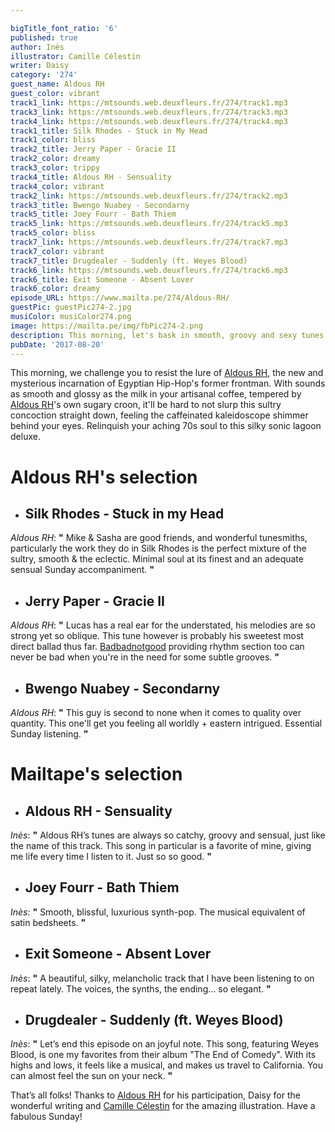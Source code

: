 ```yaml
---

bigTitle_font_ratio: '6'
published: true
author: Inès
illustrator: Camille Célestin
writer: Daisy
category: '274'
guest_name: Aldous RH
guest_color: vibrant
track1_link: https://mtsounds.web.deuxfleurs.fr/274/track1.mp3
track3_link: https://mtsounds.web.deuxfleurs.fr/274/track3.mp3
track4_link: https://mtsounds.web.deuxfleurs.fr/274/track4.mp3
track1_title: Silk Rhodes - Stuck in My Head
track1_color: bliss
track2_title: Jerry Paper - Gracie II
track2_color: dreamy
track3_color: trippy
track4_title: Aldous RH - Sensuality
track4_color: vibrant
track2_link: https://mtsounds.web.deuxfleurs.fr/274/track2.mp3
track3_title: Bwengo Nuabey - Secondarny
track5_title: Joey Fourr - Bath Thiem
track5_link: https://mtsounds.web.deuxfleurs.fr/274/track5.mp3
track5_color: bliss
track7_link: https://mtsounds.web.deuxfleurs.fr/274/track7.mp3
track7_color: vibrant
track7_title: Drugdealer - Suddenly (ft. Weyes Blood)
track6_link: https://mtsounds.web.deuxfleurs.fr/274/track6.mp3
track6_title: Exit Someone - Absent Lover
track6_color: dreamy
episode_URL: https://www.mailta.pe/274/Aldous-RH/
guestPic: guestPic274-2.jpg
musiColor: musiColor274.png
image: https://mailta.pe/img/fbPic274-2.png
description: This morning, let's bask in smooth, groovy and sexy tunes selected by Aldous RH. Aldous RH is a Mancunian artist, creating lush tracks, some 70s influenced, some more intimate, but always so catchy. The perfect recipe for a chill and sensual Sunday.
pubDate: '2017-08-20'
---
```

This morning, we challenge you to resist the lure of [Aldous RH](https://www.facebook.com/AldousRH/ "Facebook"), the new and mysterious incarnation of Egyptian Hip-Hop's former frontman. With sounds as smooth and glossy as the milk in your artisanal coffee, tempered by [Aldous RH](https://www.facebook.com/AldousRH/ "Facebook")'s own sugary croon, it'll be hard to not slurp this sultry concoction straight down, feeling the caffeinated kaleidoscope shimmer behind your eyes. Relinquish your aching 70s soul to this silky sonic lagoon deluxe.


# **Aldous RH's selection**

+ ## Silk Rhodes - Stuck in my Head
_Aldous RH_: **"** Mike & Sasha are good friends, and wonderful tunesmiths, particularly the work they do in Silk Rhodes is the perfect mixture of the sultry, smooth & the eclectic. Minimal soul at its finest and an adequate sensual Sunday accompaniment. **"** 

+ ## Jerry Paper - Gracie II
_Aldous RH_: **"** Lucas has a real ear for the understated, his melodies are so strong yet so oblique. This tune however is probably his sweetest most direct ballad thus far. [Badbadnotgood](https://www.mailta.pe/110/bbng/ "MailTape 110") providing rhythm section too can never be bad when you're in the need for some subtle grooves. **"** 

+ ## Bwengo Nuabey - Secondarny
_Aldous RH_: **"** This guy is second to none when it comes to quality over quantity. This one'll get you feeling all worldly + eastern intrigued. Essential Sunday listening. **"** 


# Mailtape's selection

+ ## Aldous RH - Sensuality
_Inès_: **"** Aldous RH’s tunes are always so catchy, groovy and sensual, just like the name of this track. This song in particular is a favorite of mine, giving me life every time I listen to it. Just so so good. **"**  

+ ## Joey Fourr - Bath Thiem
_Inès_: **"** Smooth, blissful, luxurious synth-pop. The musical equivalent of satin bedsheets. **"** 

+ ## Exit Someone - Absent Lover
_Inès_: **"** A beautiful, silky, melancholic track that I have been listening to on repeat lately. The voices, the synths, the ending... so elegant. **"** 

+ ## Drugdealer - Suddenly (ft. Weyes Blood)
_Inès_: **"** Let’s end this episode on an joyful note. This song, featuring Weyes Blood, is one my favorites from their album "The End of Comedy". With its highs and lows, it feels like a musical, and makes us travel to California. You can almost feel the sun on your neck. **"** 


That’s all folks! Thanks to [Aldous RH](https://www.facebook.com/AldousRH/ "Facebook") for his participation, Daisy for the wonderful writing and [Camille Célestin](https://www.facebook.com/bravocamo "Facebook") for the amazing illustration. Have a fabulous Sunday!
